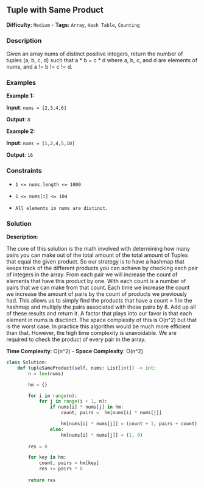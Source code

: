## Tuple with Same Product

**Difficulty**: `Medium` - **Tags**: `Array`, `Hash Table`, `Counting`

### Description

Given an array nums of distinct positive integers, return the number of tuples (a, b, c, d) such that a * b = c * d where a, b, c, and d are elements of nums, and a != b != c != d.

### Examples

**Example 1:**

**Input**: ```nums = [2,3,4,6]```

**Output**: ```8```

**Example 2:**

**Input**: ```nums = [1,2,4,5,10]```

**Output**: ```16```

### Constraints

- `1 <= nums.length <= 1000`

- `1 <= nums[i] <= 104`

- `All elements in nums are distinct.`

### Solution

**Description**:

The core of this solution is the math involved with determining how many pairs you can make out of the total amount of the total amount of Tuples that equal the given product. So our strategy is to have a hashmap that keeps track of the different products you can achieve by checking each pair of integers in the array. From each pair we will increase the count of elements that have this product by one. With each count is a number of pairs that we can make from that count. Each time we increase the count we increase the amount of pairs by the count of products we previously had. This allows us to simply find the products that have a count > 1 in the hashmap and multiply the pairs associated with those pairs by 8. Add up all of these results and return it. A factor that plays into our favor is that each element in nums is disctinct. The space complexity of this is O(n^2) but that is the worst case. In practice this algorithm would be much more efficient than that. However, the high time complexity is unavoidable. We are required to check the product of every pair in the array.

**Time Complexity**: O(n^2) - **Space Complexity**: O(n^2) 

```python
class Solution:
    def tupleSameProduct(self, nums: List[int]) -> int:
        n = len(nums)

        hm = {}

        for i in range(n):
            for j in range(i + 1, n):
                if nums[i] * nums[j] in hm:
                    count, pairs =  hm[nums[i] * nums[j]]

                    hm[nums[i] * nums[j]] = (count + 1, pairs + count)
                else:
                    hm[nums[i] * nums[j]] = (1, 0)
        
        res = 0

        for key in hm:
            count, pairs = hm[key]
            res += pairs * 8 
            
        return res
```
